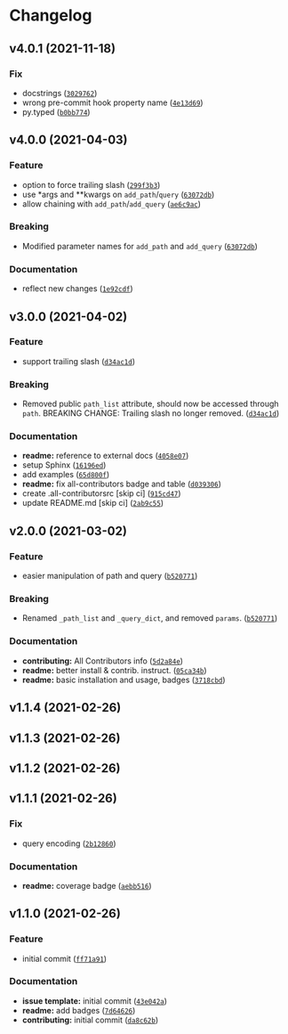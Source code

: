 # Changelog

<!--next-version-placeholder-->

## v4.0.1 (2021-11-18)
### Fix
* docstrings ([`3029762`](https://github.com/MicaelJarniac/BuildURL/commit/30297628ab0f3ba32467b7de52199127129fe3da))
* wrong pre-commit hook property name ([`4e13d69`](https://github.com/MicaelJarniac/BuildURL/commit/4e13d69d57bd2b7a3e740fe9e8c3ca94ddeb394d))
* py.typed ([`b0bb774`](https://github.com/MicaelJarniac/BuildURL/commit/b0bb774eeb4e945dd4822fe97b598095dbb32901))

## v4.0.0 (2021-04-03)
### Feature
* option to force trailing slash ([`299f3b3`](https://github.com/MicaelJarniac/BuildURL/commit/299f3b39ad7a75c544bae26b14013a70a0d5e1cd))
* use *args and **kwargs on `add_path`/`query` ([`63072db`](https://github.com/MicaelJarniac/BuildURL/commit/63072dbea27c7ff216f7e895b1d41a227e75f61b))
* allow chaining with `add_path`/`add_query` ([`ae6c9ac`](https://github.com/MicaelJarniac/BuildURL/commit/ae6c9ac7e5cc0db5336c30cb68697886695ae5b9))

### Breaking
* Modified parameter names for `add_path` and `add_query`  ([`63072db`](https://github.com/MicaelJarniac/BuildURL/commit/63072dbea27c7ff216f7e895b1d41a227e75f61b))

### Documentation
* reflect new changes ([`1e92cdf`](https://github.com/MicaelJarniac/BuildURL/commit/1e92cdfed04d67ea691b166e75c31189aafdb74a))

## v3.0.0 (2021-04-02)
### Feature
* support trailing slash ([`d34ac1d`](https://github.com/MicaelJarniac/BuildURL/commit/d34ac1d5d4104c5026dbb7501c9c0091cf81799a))

### Breaking
* Removed public `path_list` attribute, should now be accessed through `path`. BREAKING CHANGE: Trailing slash no longer removed.  ([`d34ac1d`](https://github.com/MicaelJarniac/BuildURL/commit/d34ac1d5d4104c5026dbb7501c9c0091cf81799a))

### Documentation
* **readme:** reference to external docs ([`4058e07`](https://github.com/MicaelJarniac/BuildURL/commit/4058e076d2bb9001057053d5e65c96356276eecc))
* setup Sphinx ([`16196ed`](https://github.com/MicaelJarniac/BuildURL/commit/16196ed05a918f331d392472517e3396ca86d7d1))
* add examples ([`65d800f`](https://github.com/MicaelJarniac/BuildURL/commit/65d800f743b2316cd8ec7a9d9de27581615a2673))
* **readme:** fix all-contributors badge and table ([`d039306`](https://github.com/MicaelJarniac/BuildURL/commit/d039306936f6a0bc011b108396c78c0672469709))
* create .all-contributorsrc [skip ci] ([`915cd47`](https://github.com/MicaelJarniac/BuildURL/commit/915cd472ecbdd69a697c77d9666ac123c050ce99))
* update README.md [skip ci] ([`2ab9c55`](https://github.com/MicaelJarniac/BuildURL/commit/2ab9c55d999a8bf1dfeb285c54ee524c746ff9b8))

## v2.0.0 (2021-03-02)
### Feature
* easier manipulation of path and query ([`b520771`](https://github.com/MicaelJarniac/BuildURL/commit/b52077148eac94c668494ba08cfc41b8e2e91cfd))

### Breaking
* Renamed `_path_list` and `_query_dict`, and removed `params`.  ([`b520771`](https://github.com/MicaelJarniac/BuildURL/commit/b52077148eac94c668494ba08cfc41b8e2e91cfd))

### Documentation
* **contributing:** All Contributors info ([`5d2a84e`](https://github.com/MicaelJarniac/BuildURL/commit/5d2a84ebefb6324428a2df30200ef65aef0d7b9e))
* **readme:** better install & contrib. instruct. ([`05ca34b`](https://github.com/MicaelJarniac/BuildURL/commit/05ca34b0c6e8f395b41788c6ef270317aa80abf7))
* **readme:** basic installation and usage, badges ([`3718cbd`](https://github.com/MicaelJarniac/BuildURL/commit/3718cbdab9b414667a4252582086df4d6dace662))

## v1.1.4 (2021-02-26)


## v1.1.3 (2021-02-26)


## v1.1.2 (2021-02-26)


## v1.1.1 (2021-02-26)
### Fix
* query encoding ([`2b12860`](https://github.com/MicaelJarniac/BuildURL/commit/2b128607ed03e96238521d384fc86ba1f2a9e084))

### Documentation
* **readme:** coverage badge ([`aebb516`](https://github.com/MicaelJarniac/BuildURL/commit/aebb51623a1e276b3edc169b2f5d744d3ab0faed))

## v1.1.0 (2021-02-26)
### Feature
* initial commit ([`ff71a91`](https://github.com/MicaelJarniac/BuildURL/commit/ff71a9168cf932b602402b1ee764f27ea3a74517))

### Documentation
* **issue template:** initial commit ([`43e042a`](https://github.com/MicaelJarniac/BuildURL/commit/43e042af060181552e6923dcf86fef8a3e2e5997))
* **readme:** add badges ([`7d64626`](https://github.com/MicaelJarniac/BuildURL/commit/7d6462613b94f8f062bb0a5ab62bf01085af3a83))
* **contributing:** initial commit ([`da8c62b`](https://github.com/MicaelJarniac/BuildURL/commit/da8c62b087811b4fc20aa0a330271926140f9bfa))
